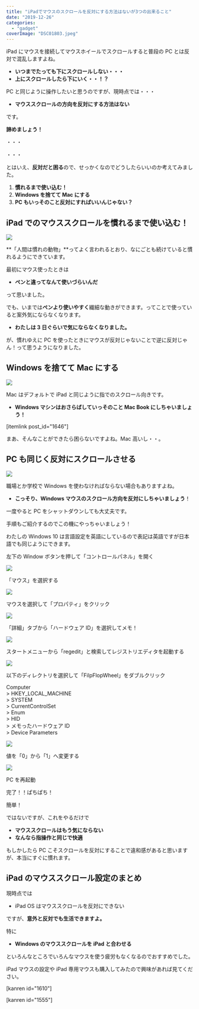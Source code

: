 ```yaml
---
title: "iPadでマウスのスクロールを反対にする方法はないが3つの出来ること"
date: "2019-12-26"
categories:
  - "gadget"
coverImage: "DSC01803.jpeg"
---
```


iPad にマウスを接続してマウスホイールでスクロールすると普段の PC とは反対で混乱しますよね。

- **いつまでたっても下にスクロールしない・・・**
- **上にスクロールしたら下にいく・・！？**

PC と同じように操作したいと思うのですが、現時点では・・・

- **マウススクロールの方向を反対にする方法はない**

です。

**諦めましょう！**

・・・

・・・

とはいえ、**反対だと困る**ので、せっかくなのでどうしたらいいのか考えてみました。

1. **慣れるまで使い込む！**
2. **Windows を捨てて Mac にする**
3. **PC もいっそのこと反対にすればいいんじゃない？**

## iPad でのマウススクロールを慣れるまで使い込む！

![](images/b3b8a3ba0050e720e008631308d547e5_s.jpg)

**「人間は慣れの動物」**ってよく言われるとおり、なにごとも続けていると慣れるようにできています。

最初にマウス使ったときは

- **ペンと違ってなんて使いづらいんだ**

って思いました。

でも、いまでは**ペンより使いやすく**繊細な動きができます。ってことで使っていると案外気にならなくなります。

- **わたしは 3 日ぐらいで気にならなくなりました。**

が、慣れゆえに PC を使ったときにマウスが反対じゃないことで逆に反対じゃん！って思うようになりました。

## Windows を捨てて Mac にする

![](images/ee3c1d8a4a94facd64108ebdc2941ee4_s.jpg)

Mac はデフォルトで iPad と同じように指でのスクロール向きです。

- **Windows マシンはおさらばしていっそのこと Mac Book にしちゃいましょう！**

\[itemlink post_id="1646"\]

まあ、そんなことができたら困らないですよね。Mac 高いし・・。

## PC も同じく反対にスクロールさせる

![](images/cb30add37ec7d8fcd39201c518079a88_s.jpg)

職場とか学校で Windows を使わなければならない場合もありますよね。

- **こっそり、Windows マウスのスクロール方向を反対にしちゃいましょう**！

一度やると PC をシャットダウンしても大丈夫です。

手順もご紹介するのでこの機にやっちゃいましょう！

わたしの Windows 10 は言語設定を英語にしているので表記は英語ですが日本語でも同じようにできます。

左下の Window ボタンを押して「コントロールパネル」を開く

![](images/2019-12-26_23h14_12.png)

「マウス」を選択する

![](images/2019-12-26_23h16_57-1024x609.png)

マウスを選択して「プロパティ」をクリック

![](images/2019-12-26_23h19_23.png)

「詳細」タブから「ハードウェア ID」を選択してメモ！

![](images/2019-12-26_23h20_49.png)

スタートメニューから「regedit」と検索してレジストリエディタを起動する

![](images/2019-12-26_23h24_06.png)

以下のディレクトリを選択して「FilpFlopWheel」をダブルクリック

Computer  
\> HKEY_LOCAL_MACHINE  
\> SYSTEM  
\> CurrentControlSet  
\> Enum  
\> HID  
\> メモったハードウェア ID  
\> Device Parameters

![](images/2019-12-26_23h25_55-1024x735.png)

値を「0」から「1」へ変更する

![](images/2019-12-26_23h27_03.png)

PC を再起動

完了！！ぱちぱち！

簡単！

ではないですが、これをやるだけで

- **マウススクロールはもう気にならない**
- **なんなら指操作と同じで快適**

もしかしたら PC こそスクロールを反対にすることで違和感があると思いますが、本当にすぐに慣れます。

## iPad のマウススクロール設定のまとめ

現時点では

- iPad OS はマウススクロールを反対にできない

ですが、**意外と反対でも生活できますよ。**

特に

- **Windows のマウススクロールを iPad と合わせる**

といろんなところでいろんなマウスを使う疲労もなくなるのでおすすめでした。

iPad マウスの設定や iPad 専用マウスも購入してみたので興味があれば見てください。

\[kanren id="1610"\]

\[kanren id="1555"\]
